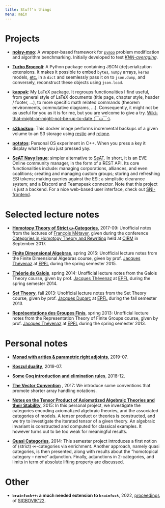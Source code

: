 ```yaml
---
title: Stuff'n things
menu: main
---
```



# Projects

* [**noisy-moo**](https://github.com/altaris/noisy-moo): A wrapper-based
  framework for [`pymoo`](https://pymoo.org/) problem modification and
  algorithm benchmarking. Initially developed to test
  [*KNN-averaging*](https://doi.org/10.1007/978-3-030-85347-1_36).

* [**Turbo Broccoli**](https://pypi.org/project/turbo-broccoli): A Python
  package containing JSON (de)serialization extensions. It makes it possible to
  embed `bytes`, `numpy` arrays, `keras` models,
  [etc.](https://github.com/altaris/turbo-broccoli#supported-types) in a `dict`
  and seemlessly pass it on to `json.dump`, and conversely, reconstruct these
  objects using `json.load`.

* [**kappak**](https://github.com/altaris/kappak): My LaTeX package. It
  regroups functionalities I find useful, from general style of LaTeX documents
  (title page, chapter style, header / footer, …), to more specific math
  related commands (theorem environments, commutative diagrams, …).
  Consequently, it might not be as useful for you as it is for me, but you are
  welcome to give a try. [Wiki-that-might-or-might-not-be-up-to-date
  (￣ω￣;)](https://altaris.github.io/kappak/).

* [**s3backup**](https://github.com/altaris/s3backup): This docker image
  performs incremental backups of a given volume to an S3 storage using
  [restic](https://restic.readthedocs.io/en/latest/) and
  [rclone](https://rclone.org/).

* [**potatos**](https://github.com/altaris/potatos): Personal OS experiment in
  C++. When you press a key it display what key you just pressed yay.

* [**SeAT Navy Issue**](https://github.com/altaris/seat-navy-issue): simpler
  alternative to [SeAT](https://github.com/eveseat/seat). In short, it is an
  EVE Online community manager, in the form of a REST API. Its core
  functionalities include: managing corporations, alliances, and even
  coalitions; creating and managing custom groups; storing and refreshing ESI
  tokens; making queries against the ESI; a simplistic clearance system; and a
  Discord and Teamspeak connector. Note that this project is just a backend.
  For a nice web-based user interface, check out
  [SNI-frontend](https://github.com/r0kym/SNI-frontend).


# Selected lecture notes

* [**Homotopy Theory of Strict
  ω-Categories**](https://github.com/altaris/htpy-str-omegacat/raw/master/CIRM%20Sept%2017%20-%20Homotopy%20Theory%20of%20Strict%20Omega-Categories.pdf),
  2017-09: Unofficial notes from the lectures of [François
  Métayer](https://www.irif.fr/~metayer/index.html), given during the
  conference [Categories in Homotopy Theory and
  Rewriting](http://conferences.cirm-math.fr/1773.html) held at
  [CIRM](http://www.cirm-math.com/) in September 2017.

* [**Finite Dimensional
  Algebras**](https://hothanh.fr/cedric/wp-content/uploads/sites/2/2017/11/fda15.pdf),
  spring 2015: Unofficial lecture notes from the Finite Dimensional Algebras
  course, given by prof. [Jacques
  Thévenaz](https://people.epfl.ch/jacques.thevenaz) at
  [EPFL](https://www.epfl.ch/) during the spring semester 2015.

* [**Théorie de
  Galois**](https://hothanh.fr/cedric/wp-content/uploads/sites/2/2017/11/thgalois14.pdf),
  spring 2014: Unofficial lecture notes from the Galois Theory course, given by
  prof. [Jacques Thévenaz](https://people.epfl.ch/jacques.thevenaz) at
  [EPFL](https://www.epfl.ch/) during the spring semester 2014.

* [**Set
  Theory**](https://hothanh.fr/cedric/wp-content/uploads/sites/2/2017/11/set-theory-2013.pdf),
  fall 2013: Unofficial lecture notes from the Set Theory course, given by
  prof. [Jacques Duparc](http://hec.unil.ch/people/jduparc?dyn_lang=fr) at
  [EPFL](https://www.epfl.ch/) during the fall semester 2013.

* [**Représentations des Groupes
  Finis**](https://hothanh.fr/cedric/wp-content/uploads/sites/2/2017/11/reprc3a9sentations-des-groupes-finis.pdf),
  spring 2013: Unofficial lecture notes from the Representation Theory of
  Finite Groups course, given by prof. [Jacques
  Thévenaz](https://people.epfl.ch/jacques.thevenaz) at
  [EPFL](https://www.epfl.ch/) during the spring semester 2013.


# Personal notes

* [**Monad with arities & parametric right
  adjoints**](https://cloud.hothanh.fr/s/PrdiPEsaF7kBWdR), 2019-07.

* [**Koszul duality**](https://cloud.hothanh.fr/s/wXXn9YF7ZHSBF5c), 2019-07.

* [**Some Coq introduction and elimination
  rules**](https://cloud.hothanh.fr/s/t6rpWrTHTfACrJ8), 2018-12.

* [**The Vector
  Convention**](https://github.com/altaris/vector-convention/raw/master/vector-convention.pdf)
  , 2017: We introduce some conventions that promote shorter array handling
  notations.

* [**Notes on the Tensor Product of Axiomatized Algebraic Theories and their
  Stability**](https://github.com/altaris/notes-tensor-aat/raw/master/notes-tensor-aat.pdf),
  2015: In this personal project, we investigate the categories encoding
  axiomatized algebraic theories, and the associated categories of models. A
  tensor product or theories is constructed, and we try to investigate the
  iterated tensor of a given theory. An algebraic invariant is constructed and
  computed for classical examples. It however turns out to be too weak for
  meaningful results.

* [**Quasi
  Categories**](https://hothanh.fr/cedric/wp-content/uploads/sites/2/2017/09/projet-cht-ma2.pdf),
  2014: This semester project introduces a first notion of (strict)
  ∞-categories via enrichment. Another approach, namely quasi categories, is
  then presented, along with results about the “homotopical category – nerve”
  adjunction. Finally, adjunctions in 2-categories, and limits in term of
  absolute lifting property are discussed.


# Other

* **`brainfuck++`: a much needed extension to `brainfuck`**, 2022,
  [proceedings](https://www.sigbovik.org/2022/proceedings.pdf) of
  [SIGBOVIK'22](https://www.sigbovik.org/2022).
